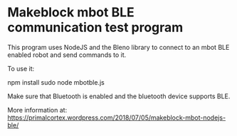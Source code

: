 # Makeblock mbot BLE communication test program

This program uses NodeJS and the Bleno library to connect to an mbot BLE enabled robot and send commands to it.

To use it:

npm install
sudo node mbotble.js

Make sure that Bluetooth is enabled and the bluetooth device supports BLE.

More information at: https://primalcortex.wordpress.com/2018/07/05/makeblock-mbot-nodejs-ble/
